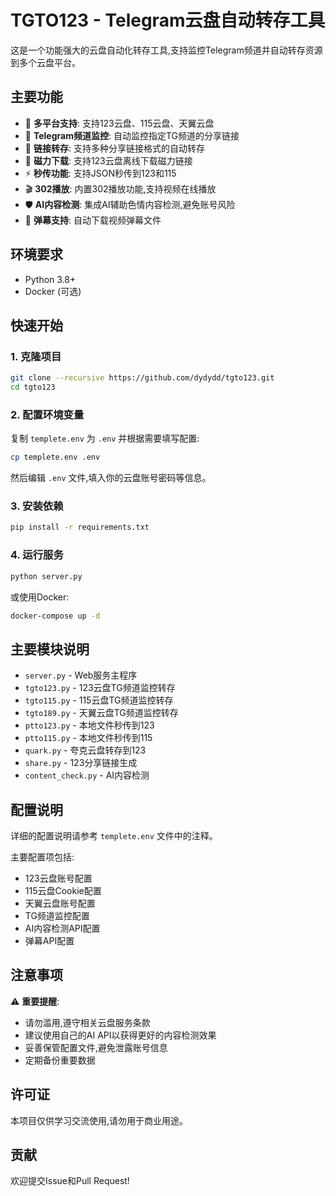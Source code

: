 # TGTO123 - Telegram云盘自动转存工具

这是一个功能强大的云盘自动化转存工具,支持监控Telegram频道并自动转存资源到多个云盘平台。

## 主要功能

- 🔄 **多平台支持**: 支持123云盘、115云盘、天翼云盘
- 📡 **Telegram频道监控**: 自动监控指定TG频道的分享链接
- 🔗 **链接转存**: 支持多种分享链接格式的自动转存
- 🧲 **磁力下载**: 支持123云盘离线下载磁力链接
- ⚡ **秒传功能**: 支持JSON秒传到123和115
- 🎬 **302播放**: 内置302播放功能,支持视频在线播放
- 🛡️ **AI内容检测**: 集成AI辅助色情内容检测,避免账号风险
- 📝 **弹幕支持**: 自动下载视频弹幕文件

## 环境要求

- Python 3.8+
- Docker (可选)

## 快速开始

### 1. 克隆项目

```bash
git clone --recursive https://github.com/dydydd/tgto123.git
cd tgto123
```

### 2. 配置环境变量

复制 `templete.env` 为 `.env` 并根据需要填写配置:

```bash
cp templete.env .env
```

然后编辑 `.env` 文件,填入你的云盘账号密码等信息。

### 3. 安装依赖

```bash
pip install -r requirements.txt
```

### 4. 运行服务

```bash
python server.py
```

或使用Docker:

```bash
docker-compose up -d
```

## 主要模块说明

- `server.py` - Web服务主程序
- `tgto123.py` - 123云盘TG频道监控转存
- `tgto115.py` - 115云盘TG频道监控转存
- `tgto189.py` - 天翼云盘TG频道监控转存
- `ptto123.py` - 本地文件秒传到123
- `ptto115.py` - 本地文件秒传到115
- `quark.py` - 夸克云盘转存到123
- `share.py` - 123分享链接生成
- `content_check.py` - AI内容检测

## 配置说明

详细的配置说明请参考 `templete.env` 文件中的注释。

主要配置项包括:
- 123云盘账号配置
- 115云盘Cookie配置
- 天翼云盘账号配置
- TG频道监控配置
- AI内容检测API配置
- 弹幕API配置

## 注意事项

⚠️ **重要提醒**:
- 请勿滥用,遵守相关云盘服务条款
- 建议使用自己的AI API以获得更好的内容检测效果
- 妥善保管配置文件,避免泄露账号信息
- 定期备份重要数据

## 许可证

本项目仅供学习交流使用,请勿用于商业用途。

## 贡献

欢迎提交Issue和Pull Request!

